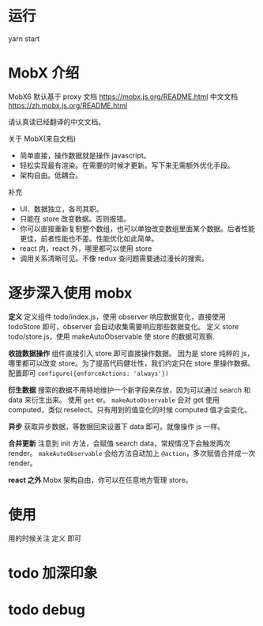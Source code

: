 # 运行

yarn start

# MobX 介绍

MobX6 默认基于 proxy
文档 https://mobx.js.org/README.html
中文文档 https://zh.mobx.js.org/README.html

请认真读已经翻译的中文文档。

关于 MobX(来自文档)

- 简单直接，操作数据就是操作 javascript。
- 轻松实现最有渲染。在需要的时候才更新。写下来无需额外优化手段。
- 架构自由。低耦合。

补充

- UI、数据独立，各司其职。
- 只能在 store 改变数据。否则报错。
- 你可以直接重新复制整个数组，也可以单独改变数组里面某个数据。后者性能更佳，前者性能也不差。性能优化如此简单。
- react 内，react 外，哪里都可以使用 store
- 调用关系清晰可见。不像 redux 查问题需要通过漫长的搜索。

# 逐步深入使用 mobx

**定义**
定义组件 todo/index.js，使用 observer 响应数据变化，直接使用 todoStore 即可，observer 会自动收集需要响应那些数据变化。
定义 store todo/store.js，使用 makeAutoObservable 使 store 的数据可观察.

**收拢数据操作**
组件直接引入 store 即可直接操作数据。
因为是 store 纯粹的 js，哪里都可以改变 store。为了提高代码健壮性，我们约定只在 store 里操作数据。配置即可 `configure({enforceActions: 'always'})`

**衍生数据**
搜索的数据不用特地维护一个新字段来存放，因为可以通过 search 和 data 来衍生出来。 使用 `get` er。
`makeAutoObservable` 会对 get 使用 computed，类似 reselect。只有用到的值变化的时候 computed 值才会变化。

**异步**
获取异步数据，等数据回来设置下 data 即可。就像操作 js 一样。

**合并更新**
注意到 init 方法，会赋值 search data，常规情况下会触发两次 render。
`makeAutoObservable` 会给方法自动加上 `@action`，多次赋值合并成一次 render。

**react 之外**
Mobx 架构自由，你可以在任意地方管理 store。

# 使用

用的时候关注 定义 即可

# todo 加深印象

# todo debug
